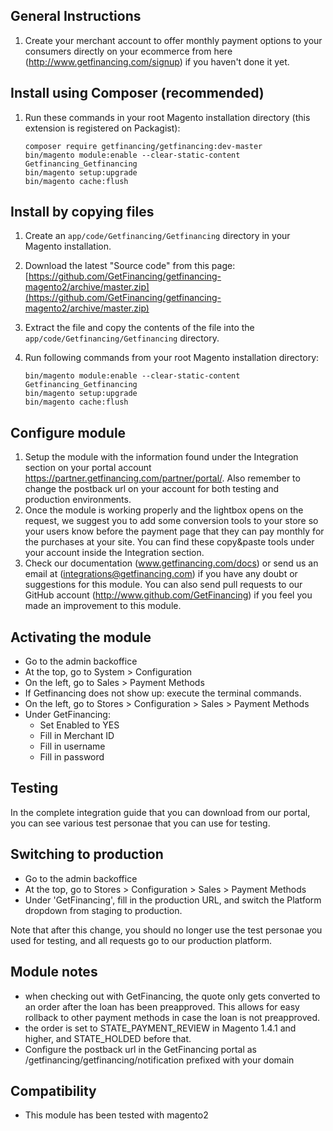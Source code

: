 General Instructions
-----------------------------
1. Create your merchant account to offer monthly payment options to your consumers directly on your ecommerce from here (http://www.getfinancing.com/signup) if you haven't done it yet.

Install using Composer (recommended)
----------------------------

1. Run these commands in your root Magento installation directory (this extension is registered on Packagist):

    ```
    composer require getfinancing/getfinancing:dev-master
    bin/magento module:enable --clear-static-content Getfinancing_Getfinancing
    bin/magento setup:upgrade
    bin/magento cache:flush
    ```

Install by copying files
----------------------------

1. Create an `app/code/Getfinancing/Getfinancing` directory in your Magento installation.
2. Download the latest "Source code" from this page: [https://github.com/GetFinancing/getfinancing-magento2/archive/master.zip](https://github.com/GetFinancing/getfinancing-magento2/archive/master.zip)
3. Extract the file and copy the contents of the file into the `app/code/Getfinancing/Getfinancing` directory.
4. Run following commands from your root Magento installation directory:

    ```
    bin/magento module:enable --clear-static-content Getfinancing_Getfinancing
    bin/magento setup:upgrade
    bin/magento cache:flush
    ```

Configure module
---------------------

1. Setup the module with the information found under the Integration section on your portal account https://partner.getfinancing.com/partner/portal/. Also remember to change the postback url on your account for both testing and production environments.
2. Once the module is working properly and the lightbox opens on the request, we suggest you to add some conversion tools to your store so your users know before the payment page that they can pay monthly for the purchases at your site. You can find these copy&paste tools under your account inside the Integration section.
3. Check our documentation (www.getfinancing.com/docs) or send us an email at (integrations@getfinancing.com) if you have any doubt or suggestions for this module. You can also send pull requests to our GitHub account (http://www.github.com/GetFinancing) if you feel you made an improvement to this module.

Activating the module
---------------------
 - Go to the admin backoffice
 - At the top, go to System > Configuration
 - On the left, go to Sales > Payment Methods
 - If Getfinancing does not show up:
   execute the terminal commands.
 - On the left, go to Stores > Configuration > Sales > Payment Methods
 - Under GetFinancing:
   - Set Enabled to YES
   - Fill in Merchant ID
   - Fill in username
   - Fill in password


Testing
-------

In the complete integration guide that you can download from our portal,
you can see various test personae that you can use for testing.

Switching to production
-----------------------

 - Go to the admin backoffice
 - At the top, go to  Stores > Configuration > Sales > Payment Methods
 - Under 'GetFinancing', fill in the production URL, and switch the Platform
   dropdown from staging to production.

Note that after this change, you should no longer use the test personae you
used for testing, and all requests go to our production platform.

Module notes
------------
 - when checking out with GetFinancing, the quote only gets converted to
   an order after the loan has been preapproved.  This allows for easy
   rollback to other payment methods in case the loan is not preapproved.
 - the order is set to STATE_PAYMENT_REVIEW in Magento 1.4.1 and higher,
   and STATE_HOLDED before that.
 - Configure the postback url in the GetFinancing portal as
   /getfinancing/getfinancing/notification
   prefixed with your domain

Compatibility
-------------
 - This module has been tested with magento2
